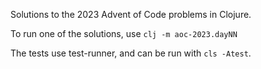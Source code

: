 Solutions to the 2023 Advent of Code problems in Clojure.


To run one of the solutions, use `clj -m aoc-2023.dayNN`

The tests use test-runner, and can be run with `cls -Atest`.